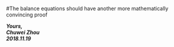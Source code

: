 #The balance equations should have another more mathematically convincing proof


                    
**_Yours,_**                         
**_Chuwei Zhou_**                 
**_2018.11.19_**                     
 

